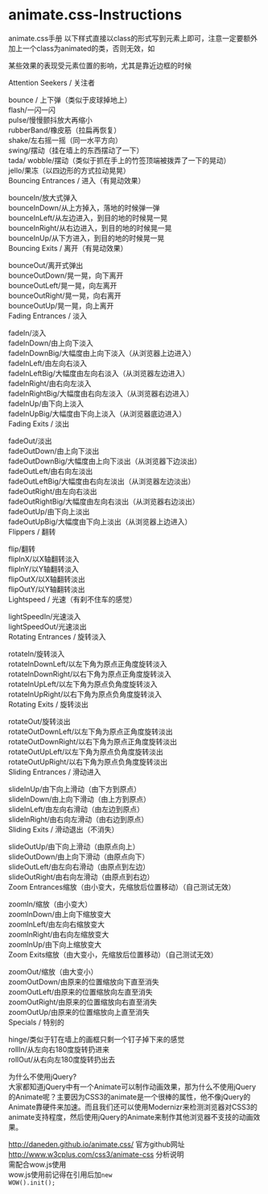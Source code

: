# animate.css-Instructions
animate.css手册
以下样式直接以class的形式写到元素上即可，注意一定要额外加上一个class为animated的类，否则无效，如<div class="animated flash"></div>
某些效果的表现受元素位置的影响，尤其是靠近边框的时候

Attention Seekers / 关注者 <br>

bounce / 上下弹（类似于皮球掉地上）<br>
flash/一闪一闪<br>
pulse/慢慢颤抖放大再缩小<br>
rubberBand/橡皮筋（拉扁再恢复）<br>
shake/左右摇一摇（同一水平方向）<br>
swing/摆动（挂在墙上的东西摆动了一下）<br>
tada/
wobble/摆动（类似于抓在手上的竹签顶端被拨弄了一下的晃动）<br>
jello/果冻（以四边形的方式拉动晃晃）<br>
Bouncing Entrances / 进入（有晃动效果）<br>

bounceIn/放大式弹入 <br>
bounceInDown/从上方掉入，落地的时候弹一弹<br>
bounceInLeft/从左边进入，到目的地的时候晃一晃<br>
bounceInRight/从右边进入，到目的地的时候晃一晃<br>
bounceInUp/从下方进入，到目的地的时候晃一晃<br>
Bouncing Exits / 离开（有晃动效果）<br>

bounceOut/离开式弹出 <br>
bounceOutDown/晃一晃，向下离开<br>
bounceOutLeft/晃一晃，向左离开<br>
bounceOutRight/晃一晃，向右离开<br>
bounceOutUp/晃一晃，向上离开<br>
Fading Entrances / 淡入<br>

fadeIn/淡入<br>
fadeInDown/由上向下淡入<br>
fadeInDownBig/大幅度由上向下淡入（从浏览器上边进入）<br>
fadeInLeft/由左向右淡入<br>
fadeInLeftBig/大幅度由左向右淡入（从浏览器左边进入）<br>
fadeInRight/由右向左淡入<br>
fadeInRightBig/大幅度由右向左淡入（从浏览器右边进入）<br>
fadeInUp/由下向上淡入<br>
fadeInUpBig/大幅度由下向上淡入（从浏览器底边进入）<br>
Fading Exits / 淡出<br>

fadeOut/淡出<br>
fadeOutDown/由上向下淡出<br>
fadeOutDownBig/大幅度由上向下淡出（从浏览器下边淡出）<br>
fadeOutLeft/由右向左淡出<br>
fadeOutLeftBig/大幅度由右向左淡出（从浏览器左边淡出）<br>
fadeOutRight/由左向右淡出<br>
fadeOutRightBig/大幅度由左向右淡出（从浏览器右边淡出）<br>
fadeOutUp/由下向上淡出<br>
fadeOutUpBig/大幅度由下向上淡出（从浏览器上边进入）<br>
Flippers / 翻转<br>

flip/翻转<br>
flipInX/以X轴翻转淡入<br>
flipInY/以Y轴翻转淡入<br>
flipOutX/以X轴翻转淡出<br>
flipOutY/以Y轴翻转淡出<br>
Lightspeed / 光速（有刹不住车的感觉）<br>

lightSpeedIn/光速淡入<br>
lightSpeedOut/光速淡出<br>
Rotating Entrances / 旋转淡入<br>

rotateIn/旋转淡入<br>
rotateInDownLeft/以左下角为原点正角度旋转淡入<br>
rotateInDownRight/以右下角为原点正角度旋转淡入<br>
rotateInUpLeft/以左下角为原点负角度旋转淡入<br>
rotateInUpRight/以右下角为原点负角度旋转淡入<br>
Rotating Exits / 旋转淡出<br>

rotateOut/旋转淡出<br>
rotateOutDownLeft/以左下角为原点正角度旋转淡出<br>
rotateOutDownRight/以右下角为原点正角度旋转淡出<br>
rotateOutUpLeft/以左下角为原点负角度旋转淡出<br>
rotateOutUpRight/以右下角为原点负角度旋转淡出<br>
Sliding Entrances / 滑动进入<br>

slideInUp/由下向上滑动（由下方到原点）<br>
slideInDown/由上向下滑动（由上方到原点）<br>
slideInLeft/由左向右滑动（由左边到原点）<br>
slideInRight/由右向左滑动（由右边到原点）<br>
Sliding Exits / 滑动退出（不消失）<br>

slideOutUp/由下向上滑动（由原点向上）<br>
slideOutDown/由上向下滑动（由原点向下）<br>
slideOutLeft/由左向右滑动（由原点到左边）<br>
slideOutRight/由右向左滑动（由原点到右边）<br>
Zoom Entrances缩放（由小变大，先缩放后位置移动）（自己测试无效）<br>

zoomIn/缩放（由小变大）<br>
zoomInDown/由上向下缩放变大<br>
zoomInLeft/由左向右缩放变大<br>
zoomInRight/由右向左缩放变大<br>
zoomInUp/由下向上缩放变大<br>
Zoom Exits缩放（由大变小，先缩放后位置移动）（自己测试无效）<br>

zoomOut/缩放（由大变小）<br>
zoomOutDown/由原来的位置缩放向下直至消失<br>
zoomOutLeft/由原来的位置缩放向左直至消失<br>
zoomOutRight/由原来的位置缩放向右直至消失<br>
zoomOutUp/由原来的位置缩放向上直至消失<br>
Specials / 特别的<br>

hinge/类似于钉在墙上的画框只剩一个钉子掉下来的感觉<br>
rollIn/从左向右180度旋转扔进来<br>
rollOut/从右向左180度旋转扔出去<br>

为什么不使用jQuery?<br>
大家都知道jQuery中有一个Animate可以制作动画效果，那为什么不使用jQuery的Animate呢？主要因为CSS3的animate是一个很棒的属性，他不像jQuery的Animate靠硬件来加速。而且我们还可以使用Modernizr来检测浏览器对CSS3的animate支持程度，然后使用jQuery的Animate来制作其他浏览器不支技的动画效果。<br>

http://daneden.github.io/animate.css/ 官方github网址<br>
http://www.w3cplus.com/css3/animate-css  分析说明<br>
需配合wow.js使用<br>
wow.js使用前记得在引用后加<code>new WOW().init();</code>
